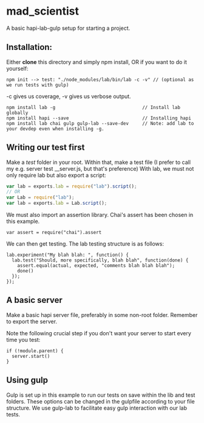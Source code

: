 # mad_scientist
A basic hapi-lab-gulp setup for starting a project.

## Installation:

Either **clone** this directory and simply npm install, OR if you want to do it yourself:

```
npm init --> test: "./node_modules/lab/bin/lab -c -v" // (optional as we run tests with gulp)
```
-c gives us coverage, -v gives us verbose output.

```
npm install lab -g                                // Install lab globally
npm install hapi --save                           // Installing hapi
npm install lab chai gulp gulp-lab --save-dev     // Note: add lab to your devdep even when installing -g.
```

## Writing our test first
Make a *test* folder in your root. Within that, make a test file (I prefer to call my e.g. server test __server.js, but that's preference)
With lab, we must not only require lab but also export a script:
```js
var lab = exports.lab = require("lab").script();
// OR
var Lab = require("lab");
var lab = exports.lab = Lab.script();
```
We must also import an assertion library. Chai's assert has been chosen in this example.
```
var assert = require("chai").assert
```

We can then get testing. The lab testing structure is as follows:
```
lab.experiment("My blah blah: ", function() {
  lab.test("Should, more specifically, blah blah", function(done) {
    assert.equal(actual, expected, "comments blah blah blah");
    done()
  });
});
```

## A basic server
Make a basic hapi server file, preferably in some non-root folder. Remember to export the server.

Note the following crucial step if you don't want your server to start every time you test:
```
if (!module.parent) {
  server.start()
}
```


## Using gulp
Gulp is set up in this example to run our tests on save within the lib and test folders. These options can be changed in the gulpfile according to your file structure.
We use gulp-lab to facilitate easy gulp interaction with our lab tests.
